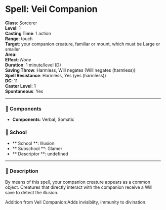 
# Spell: Veil Companion
**Class**: Sorcerer  
**Level**: 1  
**Casting Time**: 1 action  
**Range**: touch  
**Target**: your companion creature, familiar or mount, which must be Large or smaller  
**Area**:   
**Effect**: _None_  
**Duration**: 1 minute/level (D)  
**Saving Throw**: Harmless, Will negates (Will negates (harmless))  
**Spell Resistance**: Harmless, Yes (yes (harmless))  
**DC**: 11  
**Caster Level**: 1  
**Spontaneous**: Yes

---

### 🔮 Components
- **Components**: Verbal, Somatic

### 🏫 School
- ** School **: Illusion
- ** Subschool **: Glamer
- ** Descriptor **: undefined
---

### 📜 Description
By means of this spell, your companion creature appears as a common object. Creatures that directly interact with the companion receive a Will save to detect the illusion.

Addition from Veil Companion:Adds invisibiity, immunity to divination.
